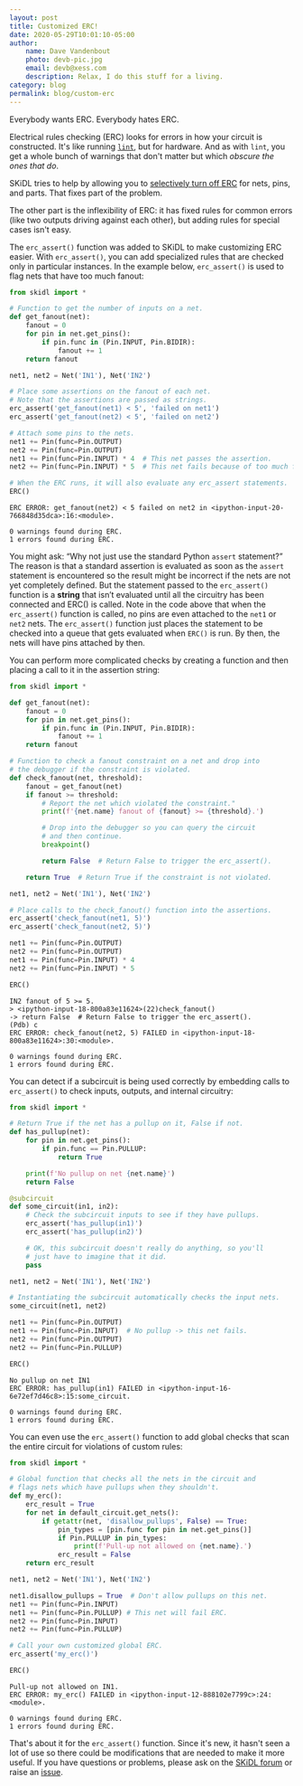```yaml
---
layout: post
title: Customized ERC!
date: 2020-05-29T10:01:10-05:00
author:
    name: Dave Vandenbout
    photo: devb-pic.jpg
    email: devb@xess.com
    description: Relax, I do this stuff for a living.
category: blog
permalink: blog/custom-erc
---
```


Everybody wants ERC. Everybody hates ERC.

Electrical rules checking (ERC) looks for errors in how your circuit is constructed.
It's like running [`lint`](https://en.wikipedia.org/wiki/Lint_(software)), but for hardware.
And as with `lint`, you get a whole bunch of warnings that don't matter but which
*obscure the ones that do*.

SKiDL tries to help by allowing you to
[selectively turn off ERC](https://xesscorp.github.io/skidl/docs/_site/index.html#selectively-supressing-erc-messages)
for nets, pins, and parts.
That fixes part of the problem.

The other part is the inflexibility of ERC: it has fixed rules for common errors
(like two outputs driving against each other), but adding rules for special cases
isn't easy.

The `erc_assert()` function was added to SKiDL to make customizing ERC easier.
With `erc_assert()`, you can add specialized rules that are checked only
in particular instances.
In the example below, `erc_assert()` is used to
flag nets that have too much fanout:

```py
from skidl import *

# Function to get the number of inputs on a net.
def get_fanout(net):
    fanout = 0
    for pin in net.get_pins():
        if pin.func in (Pin.INPUT, Pin.BIDIR):
            fanout += 1
    return fanout

net1, net2 = Net('IN1'), Net('IN2')

# Place some assertions on the fanout of each net.
# Note that the assertions are passed as strings.
erc_assert('get_fanout(net1) < 5', 'failed on net1')
erc_assert('get_fanout(net2) < 5', 'failed on net2')

# Attach some pins to the nets.
net1 += Pin(func=Pin.OUTPUT)
net2 += Pin(func=Pin.OUTPUT)
net1 += Pin(func=Pin.INPUT) * 4  # This net passes the assertion.
net2 += Pin(func=Pin.INPUT) * 5  # This net fails because of too much fanout.

# When the ERC runs, it will also evaluate any erc_assert statements.
ERC()
```
```terminal
ERC ERROR: get_fanout(net2) < 5 failed on net2 in <ipython-input-20-766848d35dca>:16:<module>.

0 warnings found during ERC.
1 errors found during ERC.
```

You might ask: “Why not just use the standard Python `assert` statement?”
The reason is that a standard assertion is evaluated as soon as the `assert` statement
is encountered so the result might be incorrect if the nets
are not yet completely defined.
But the statement passed to the `erc_assert()` function is a **string** that
isn’t evaluated until all the circuitry has been connected and ERC() is called.
Note in the code above that when the `erc_assert()` function is called,
no pins are even attached to the `net1` or `net2` nets.
The `erc_assert()` function just places the statement to be checked into
a queue that gets evaluated when `ERC()` is run.
By then, the nets will have pins attached by then.

You can perform more complicated checks by creating a function and then placing a call
to it in the assertion string:

```py
from skidl import *

def get_fanout(net):
    fanout = 0
    for pin in net.get_pins():
        if pin.func in (Pin.INPUT, Pin.BIDIR):
            fanout += 1
    return fanout

# Function to check a fanout constraint on a net and drop into
# the debugger if the constraint is violated.
def check_fanout(net, threshold):
    fanout = get_fanout(net)
    if fanout >= threshold:
        # Report the net which violated the constraint."
        print(f'{net.name} fanout of {fanout} >= {threshold}.')

        # Drop into the debugger so you can query the circuit
        # and then continue.
        breakpoint()

        return False  # Return False to trigger the erc_assert().

    return True  # Return True if the constraint is not violated.

net1, net2 = Net('IN1'), Net('IN2')

# Place calls to the check_fanout() function into the assertions.
erc_assert('check_fanout(net1, 5)')
erc_assert('check_fanout(net2, 5)')

net1 += Pin(func=Pin.OUTPUT)
net2 += Pin(func=Pin.OUTPUT)
net1 += Pin(func=Pin.INPUT) * 4
net2 += Pin(func=Pin.INPUT) * 5

ERC()
```
```terminal
IN2 fanout of 5 >= 5.
> <ipython-input-18-800a83e11624>(22)check_fanout()
-> return False  # Return False to trigger the erc_assert().
(Pdb) c
ERC ERROR: check_fanout(net2, 5) FAILED in <ipython-input-18-800a83e11624>:30:<module>.

0 warnings found during ERC.
1 errors found during ERC.
```

You can detect if a subcircuit is being used correctly by embedding calls to
`erc_assert()` to check inputs, outputs, and internal circuitry:

```py
from skidl import *

# Return True if the net has a pullup on it, False if not.
def has_pullup(net):
    for pin in net.get_pins():
        if pin.func == Pin.PULLUP:
            return True

    print(f'No pullup on net {net.name}')
    return False

@subcircuit
def some_circuit(in1, in2):
    # Check the subcircuit inputs to see if they have pullups.
    erc_assert('has_pullup(in1)')
    erc_assert('has_pullup(in2)')

    # OK, this subcircuit doesn't really do anything, so you'll
    # just have to imagine that it did.
    pass

net1, net2 = Net('IN1'), Net('IN2')

# Instantiating the subcircuit automatically checks the input nets.
some_circuit(net1, net2)

net1 += Pin(func=Pin.OUTPUT)
net1 += Pin(func=Pin.INPUT)  # No pullup -> this net fails.
net2 += Pin(func=Pin.OUTPUT)
net2 += Pin(func=Pin.PULLUP)

ERC()
```
```terminal
No pullup on net IN1
ERC ERROR: has_pullup(in1) FAILED in <ipython-input-16-6e72ef7d46c8>:15:some_circuit.

0 warnings found during ERC.
1 errors found during ERC.
```

You can even use the `erc_assert()` function to add global checks
that scan the entire circuit for violations of custom rules:

```py
from skidl import *

# Global function that checks all the nets in the circuit and
# flags nets which have pullups when they shouldn't.
def my_erc():
    erc_result = True
    for net in default_circuit.get_nets():
        if getattr(net, 'disallow_pullups', False) == True:
            pin_types = [pin.func for pin in net.get_pins()]
            if Pin.PULLUP in pin_types:
                print(f'Pull-up not allowed on {net.name}.')
            erc_result = False
    return erc_result

net1, net2 = Net('IN1'), Net('IN2')

net1.disallow_pullups = True  # Don't allow pullups on this net.
net1 += Pin(func=Pin.INPUT)
net1 += Pin(func=Pin.PULLUP) # This net will fail ERC. 
net2 += Pin(func=Pin.INPUT)
net2 += Pin(func=Pin.PULLUP)

# Call your own customized global ERC.
erc_assert('my_erc()')

ERC()
```
```terminal
Pull-up not allowed on IN1.
ERC ERROR: my_erc() FAILED in <ipython-input-12-888102e7799c>:24:<module>.

0 warnings found during ERC.
1 errors found during ERC.
```

That's about it for the `erc_assert()` function.
Since it's new, it hasn't seen a lot of use so there could be
modifications that are needed to make it more useful.
If you have questions or problems, please ask on the
[SKiDL forum](https://skidl.discourse.group/) or
raise an [issue](https://github.com/xesscorp/skidl/issues). 
